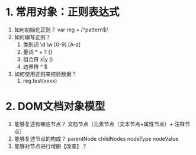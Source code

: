 # 1. 常用对象：正则表达式
1. 如何初始化正则？ var reg = /^pattern$/
2. 如何编写正则？
	1. 类别词 \d \w [0-9] [A-z]
	2. 量词 * + ? {}
	3. 组合符 x|y  ()
	4. 边界符 ^ $
3. 如何使用正则来校验数据？
	1. reg.test(xxxx)

# 2. DOM文档对象模型
1. 能够复述有哪些节点？  文档节点（元素节点（文本节点+属性节点）+ 注释节点）
2. 能够复述节点的构成？ parentNode  childNodes  nodeType  nodeValue
3. 能够对节点进行增删【改查】？
	